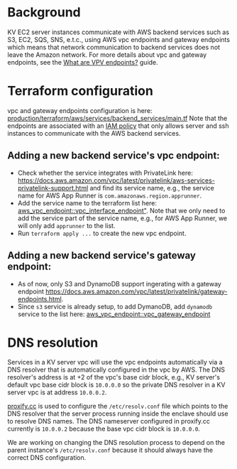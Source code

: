 # Background

KV EC2 server instances communicate with AWS backend services such as S3, EC2, SQS, SNS, e.t.c.,
using AWS vpc endpoints and gateway endpoints which means that network communication to backend
services does not leave the Amazon network. For more details about vpc and gateway endpoints, see
the
[What are VPV endpoints?](https://docs.aws.amazon.com/whitepapers/latest/aws-privatelink/what-are-vpc-endpoints.html#interface-endpoints)
guide.

# Terraform configuration

vpc and gateway endpoints configuration is here:
[production/terraform/aws/services/backend_services/main.tf](/production/terraform/aws/services/backend_services/main.tf)
Note that the endpoints are associated with an
[IAM policy](/production/terraform/aws/services/backend_services/main.tf#L18) that only allows
server and ssh instances to communicate with the AWS backend services.

## Adding a new backend service's vpc endpoint:

-   Check whether the service integrates with PrivateLink here:
    <https://docs.aws.amazon.com/vpc/latest/privatelink/aws-services-privatelink-support.html> and
    find its service name, e.g., the service name for AWS App Runner is
    `com.amazonaws.region.apprunner`.
-   Add the service name to the terraform list here:
    [aws_vpc_endpoint::vpc_interface_endpoint"](/production/terraform/aws/services/backend_services/main.tf#L53).
    Note that we only need to add the service part of the service name, e.g., for AWS App Runner, we
    will only add `apprunner` to the list.
-   Run `terraform apply ...` to create the new vpc endpoint.

## Adding a new backend service's gateway endpoint:

-   As of now, only S3 and DynamoDB support ingerating with a gateway endpoint
    <https://docs.aws.amazon.com/vpc/latest/privatelink/gateway-endpoints.html>.
-   Since `s3` service is already setup, to add DymanoDB, add `dynamodb` service to the list here:
    [aws_vpc_endpoint::vpc_gateway_endpoint](/production/terraform/aws/services/backend_services/main.tf#L37)

# DNS resolution

Services in a KV server vpc will use the vpc endpoints automatically via a DNS resolver that is
automatically configured in the vpc by AWS. The DNS resolver's address is at +2 of the vpc's base
cidr block, e.g., KV server's default vpc base cidr block is `10.0.0.0` so the private DNS resolver
in a KV server vpc is at address `10.0.0.2`.

[proxify.cc](https://github.com/privacysandbox/data-plane-shared-libraries/blob/578c988ad077fa46056335fd07d316c26f452285/scp/cc/aws/proxy/src/proxify.cc#L41)
is used to configure the `/etc/resolv.conf` file which points to the DNS resolver that the server
process running inside the enclave should use to resolve DNS names. The DNS nameserver configured in
proxify.cc currently is `10.0.0.2` because the base vpc cidr block is `10.0.0.0`.

We are working on changing the DNS resolution process to depend on the parent instance's
`/etc/resolv.conf` because it should always have the correct DNS configuration.
